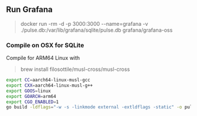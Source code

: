 ## Run Grafana

> docker run -rm -d -p 3000:3000 --name=grafana -v ./pulse.db:/var/lib/grafana/sqlite/pulse.db grafana/grafana-oss

### Compile on OSX for SQLite

Compile for ARM64 Linux with

> brew install filosottile/musl-cross/musl-cross

```bash
export CC=aarch64-linux-musl-gcc
export CXX=aarch64-linux-musl-g++
export GOOS=linux
export GOARCH=arm64
export CGO_ENABLED=1 
go build -ldflags="-w -s -linkmode external -extldflags -static" -o pulse .
```